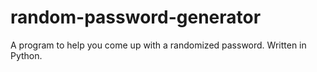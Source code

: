 # random-password-generator
A program to help you come up with a randomized password. Written in Python.
